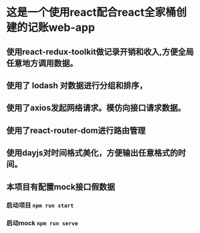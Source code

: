 # 这是一个使用react配合react全家桶创建的记账web-app

## 使用react-redux-toolkit做记录开销和收入,方便全局任意地方调用数据。
## 使用了 lodash 对数据进行分组和排序，
## 使用了axios发起网络请求。模仿向接口请求数据。
## 使用了react-router-dom进行路由管理
## 使用dayjs对时间格式美化，方便输出任意格式的时间。
## 本项目有配置mock接口假数据

### 启动项目 `npm run start`

### 启动mock `npm run serve`
